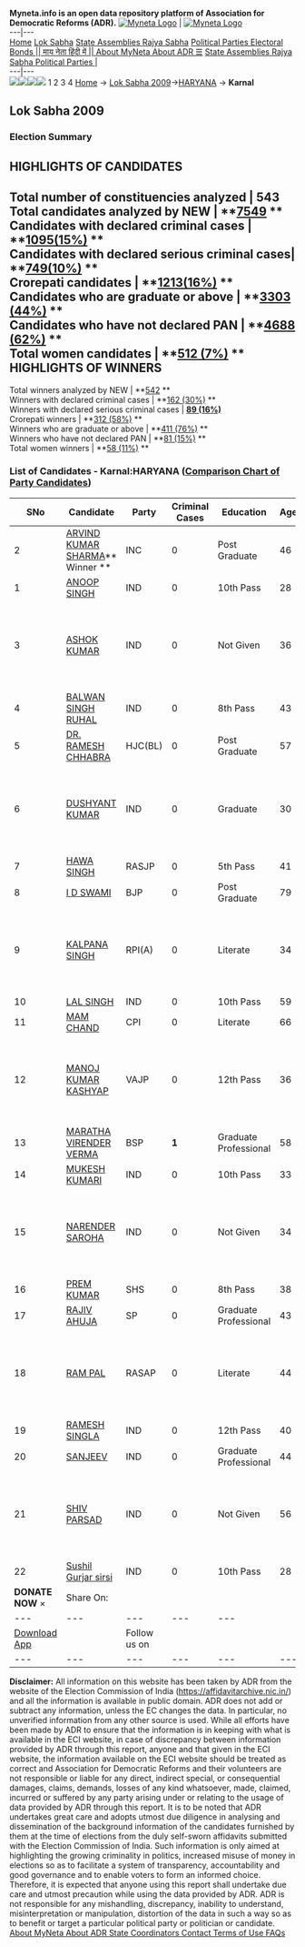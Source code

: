 **Myneta.info is an open data repository platform of Association for Democratic Reforms (ADR).**
[![Myneta Logo](https://www.myneta.info/lib/img/myneta-logo.png)](https://www.myneta.info/) | [![Myneta Logo](https://www.myneta.info/lib/img/adr-logo.png)](https://adrindia.org)  
---|---  
[Home](https://www.myneta.info/) [Lok Sabha](https://www.myneta.info/#ls "Lok Sabha") [ State Assemblies ](https://www.myneta.info/#sa "State Assemblies") [Rajya Sabha](https://www.myneta.info/#rs "Rajya Sabha") [Political Parties ](https://www.myneta.info/party "Political Parties") [ Electoral Bonds ](https://www.myneta.info/electoral_bonds "Electoral Bonds") [ || माय नेता हिंदी में || ](https://translate.google.co.in/translate?prev=hp&hl=en&js=y&u=www.myneta.info&sl=en&tl=hi&history_state0=) [ About MyNeta ](https://adrindia.org/content/about-myneta) [ About ADR ](https://adrindia.org/about-adr/who-we-are) [☰](javascript:void\(0\))
[ State Assemblies ](https://www.myneta.info/#sa "State Assemblies") [ Rajya Sabha ](https://www.myneta.info/#rs "Rajya Sabha") [ Political Parties ](https://www.myneta.info/party "Political Parties")
|   
---|---  
![](https://www.myneta.info/lib/img/banner/banner-1.png)![](https://www.myneta.info/lib/img/banner/banner-2.png)![](https://www.myneta.info/lib/img/banner/banner-3.png)![](https://www.myneta.info/lib/img/banner/banner-4.png)
1  2  3  4 
[Home](https://www.myneta.info/) → [Lok Sabha 2009](https://www.myneta.info/ls2009/)→[HARYANA](https://www.myneta.info/ls2009/index.php?action=show_constituencies&state_id=7) → **Karnal**
### 
## Lok Sabha 2009
###  Election Summary 
HIGHLIGHTS OF CANDIDATES  
---  
Total number of constituencies analyzed |  543   
Total candidates analyzed by NEW | **[7549](https://www.myneta.info/ls2009/index.php?action=summary&subAction=candidates_analyzed&sort=candidate#summary) **  
Candidates with declared criminal cases | **[1095(15%)](https://www.myneta.info/ls2009/index.php?action=summary&subAction=crime&sort=candidate#summary) **  
Candidates with declared serious criminal cases| **[749(10%)](https://www.myneta.info/ls2009/index.php?action=summary&subAction=serious_crime&sort=candidate#summary) **  
Crorepati candidates | **[1213(16%)](https://www.myneta.info/ls2009/index.php?action=summary&subAction=crorepati&sort=candidate#summary) **  
Candidates who are graduate or above | **[3303 (44%)](https://www.myneta.info/ls2009/index.php?action=summary&subAction=education&sort=candidate#summary) **  
Candidates who have not declared PAN | **[4688 (62%)](https://www.myneta.info/ls2009/index.php?action=summary&subAction=without_pan&sort=candidate#summary) **  
Total women candidates | **[512 (7%)](https://www.myneta.info/ls2009/index.php?action=summary&subAction=women_candidate&sort=candidate#summary) **  
HIGHLIGHTS OF WINNERS  
---  
Total winners analyzed by NEW | **[542](https://www.myneta.info/ls2009/index.php?action=summary&subAction=winner_analyzed&sort=candidate#summary) **  
Winners with declared criminal cases | **[162 (30%)](https://www.myneta.info/ls2009/index.php?action=summary&subAction=winner_crime&sort=candidate#summary) **  
Winners with declared serious criminal cases | **[89 (16%)](https://www.myneta.info/ls2009/index.php?action=summary&subAction=winner_serious_crime&sort=candidate#summary)**  
Crorepati winners | **[312 (58%)](https://www.myneta.info/ls2009/index.php?action=summary&subAction=winner_crorepati&sort=candidate#summary) **  
Winners who are graduate or above | **[411 (76%)](https://www.myneta.info/ls2009/index.php?action=summary&subAction=winner_education&sort=candidate#summary) **  
Winners who have not declared PAN | **[81 (15%)](https://www.myneta.info/ls2009/index.php?action=summary&subAction=winner_without_pan&sort=candidate#summary) **  
Total women winners | **[58 (11%)](https://www.myneta.info/ls2009/index.php?action=summary&subAction=winner_women&sort=candidate#summary) **  
### List of Candidates - Karnal:HARYANA ([Comparison Chart of Party Candidates](https://www.myneta.info/ls2009/comparisonchart.php?constituency_id=380))
SNo | Candidate| Party| Criminal Cases| Education| Age| Total Assets| Liabilities  
---|---|---|---|---|---|---|---  
2  | [ARVIND KUMAR SHARMA](https://www.myneta.info/ls2009/candidate.php?candidate_id=6590)** Winner ** | INC | 0 | Post Graduate| 46 | Rs 1,90,71,256 ~ 1 Crore+ | Rs 0 ~   
1  | [ANOOP SINGH](https://www.myneta.info/ls2009/candidate.php?candidate_id=6601) | IND | 0 | 10th Pass| 28 | Rs 20,50,000 ~ 20 Lacs+ | Rs 7,00,000 ~ 7 Lacs+  
3  | [ASHOK KUMAR](https://www.myneta.info/ls2009/candidate.php?candidate_id=6596) | IND | 0 | Not Given| 36 | ![](https://myneta.info/image_v2.php?myneta_folder=ls2009&candidate_id=6596&col=ta) | ![](https://myneta.info/image_v2.php?myneta_folder=ls2009&candidate_id=6596&col=lia)  
4  | [BALWAN SINGH RUHAL](https://www.myneta.info/ls2009/candidate.php?candidate_id=6597) | IND | 0 | 8th Pass| 43 | Nil | Rs 0 ~   
5  | [DR. RAMESH CHHABRA](https://www.myneta.info/ls2009/candidate.php?candidate_id=6603) | HJC(BL) | 0 | Post Graduate| 57 | Rs 2,48,81,418 ~ 2 Crore+ | Rs 0 ~   
6  | [DUSHYANT KUMAR](https://www.myneta.info/ls2009/candidate.php?candidate_id=6610) | IND | 0 | Graduate| 30 | ![](https://myneta.info/image_v2.php?myneta_folder=ls2009&candidate_id=6610&col=ta) | ![](https://myneta.info/image_v2.php?myneta_folder=ls2009&candidate_id=6610&col=lia)  
7  | [HAWA SINGH](https://www.myneta.info/ls2009/candidate.php?candidate_id=6598) | RASJP | 0 | 5th Pass| 41 | Rs 16,58,455 ~ 16 Lacs+ | Rs 0 ~   
8  | [I D SWAMI](https://www.myneta.info/ls2009/candidate.php?candidate_id=6584) | BJP | 0 | Post Graduate| 79 | Rs 1,46,65,800 ~ 1 Crore+ | Rs 0 ~   
9  | [KALPANA SINGH](https://www.myneta.info/ls2009/candidate.php?candidate_id=6607) | RPI(A) | 0 | Literate| 34 | ![](https://myneta.info/image_v2.php?myneta_folder=ls2009&candidate_id=6607&col=ta) | ![](https://myneta.info/image_v2.php?myneta_folder=ls2009&candidate_id=6607&col=lia)  
10  | [LAL SINGH](https://www.myneta.info/ls2009/candidate.php?candidate_id=6594) | IND | 0 | 10th Pass| 59 | Rs 14,34,000 ~ 14 Lacs+ | Rs 0 ~   
11  | [MAM CHAND](https://www.myneta.info/ls2009/candidate.php?candidate_id=6591) | CPI | 0 | Literate| 66 | Rs 1,55,50,000 ~ 1 Crore+ | Rs 2,50,000 ~ 2 Lacs+  
12  | [MANOJ KUMAR KASHYAP](https://www.myneta.info/ls2009/candidate.php?candidate_id=6611) | VAJP | 0 | 12th Pass| 36 | ![](https://myneta.info/image_v2.php?myneta_folder=ls2009&candidate_id=6611&col=ta) | ![](https://myneta.info/image_v2.php?myneta_folder=ls2009&candidate_id=6611&col=lia)  
13  | [MARATHA VIRENDER VERMA](https://www.myneta.info/ls2009/candidate.php?candidate_id=6585) | BSP | **1** | Graduate Professional| 58 | Rs 8,57,00,000 ~ 8 Crore+ | Rs 0 ~   
14  | [MUKESH KUMARI](https://www.myneta.info/ls2009/candidate.php?candidate_id=6609) | IND | 0 | 10th Pass| 33 | Rs 1,00,000 ~ 1 Lacs+ | Rs 0 ~   
15  | [NARENDER SAROHA](https://www.myneta.info/ls2009/candidate.php?candidate_id=6602) | IND | 0 | Not Given| 34 | ![](https://myneta.info/image_v2.php?myneta_folder=ls2009&candidate_id=6602&col=ta) | ![](https://myneta.info/image_v2.php?myneta_folder=ls2009&candidate_id=6602&col=lia)  
16  | [PREM KUMAR](https://www.myneta.info/ls2009/candidate.php?candidate_id=6605) | SHS | 0 | 8th Pass| 38 | Rs 97,296 ~ 97 Thou+ | Rs 8,000 ~ 8 Thou+  
17  | [RAJIV AHUJA](https://www.myneta.info/ls2009/candidate.php?candidate_id=6593) | SP | 0 | Graduate Professional| 43 | Rs 75,82,228 ~ 75 Lacs+ | Rs 12,50,744 ~ 12 Lacs+  
18  | [RAM PAL](https://www.myneta.info/ls2009/candidate.php?candidate_id=6600) | RASAP | 0 | Literate| 44 | ![](https://myneta.info/image_v2.php?myneta_folder=ls2009&candidate_id=6600&col=ta) | ![](https://myneta.info/image_v2.php?myneta_folder=ls2009&candidate_id=6600&col=lia)  
19  | [RAMESH SINGLA](https://www.myneta.info/ls2009/candidate.php?candidate_id=6612) | IND | 0 | 12th Pass| 40 | Rs 16,02,500 ~ 16 Lacs+ | Rs 0 ~   
20  | [SANJEEV](https://www.myneta.info/ls2009/candidate.php?candidate_id=6606) | IND | 0 | Graduate Professional| 44 | Rs 1,36,92,666 ~ 1 Crore+ | Rs 0 ~   
21  | [SHIV PARSAD](https://www.myneta.info/ls2009/candidate.php?candidate_id=6595) | IND | 0 | Not Given| 56 | ![](https://myneta.info/image_v2.php?myneta_folder=ls2009&candidate_id=6595&col=ta) | ![](https://myneta.info/image_v2.php?myneta_folder=ls2009&candidate_id=6595&col=lia)  
22  | [Sushil Gurjar sirsi](https://www.myneta.info/ls2009/candidate.php?candidate_id=6608) | IND | 0 | 10th Pass| 28 | Rs 92,000 ~ 92 Thou+ | Rs 0 ~   
|  **DONATE NOW** × |  Share On:  | [](https://api.whatsapp.com/send?text=https%3A%2F%2Fmyneta.info%2Fpunjab2022%2Findex.php%3Faction%3Dshow_constituencies%26state_id%3D19) | [](https://www.facebook.com/sharer/sharer.php?u=https%3A%2F%2Fmyneta.info%2Fpunjab2022%2Findex.php%3Faction%3Dshow_constituencies%26state_id%3D19) | [](https://twitter.com/share?url=https%3A%2F%2Fmyneta.info%2Fpunjab2022%2Findex.php%3Faction%3Dshow_constituencies%26state_id%3D19)  
---|---|---|---|---  
| [ Download App ](https://play.google.com/store/apps/details?id=com.webrosoft.myneta1&pcampaignid=pcampaignidMKT-Other-global-all-co-prtnr-py-PartBadge-Mar2515-1) | [](https://play.google.com/store/apps/details?id=com.webrosoft.myneta1&pcampaignid=pcampaignidMKT-Other-global-all-co-prtnr-py-PartBadge-Mar2515-1) |  Follow us on  | [](https://www.facebook.com/adrindia.org/) | [](https://twitter.com/adrspeaks) | [](https://groups.google.com/g/national-election-watch?hl=en&pli=1) | [](https://www.instagram.com/adrspeaks/) | [](https://www.youtube.com/user/adrspeaks) | [](https://sharechat.com/profile/adrspeaks)  
---|---|---|---|---|---|---|---|---  
**Disclaimer:** All information on this website has been taken by ADR from the website of the Election Commission of India (https://affidavitarchive.nic.in/) and all the information is available in public domain. ADR does not add or subtract any information, unless the EC changes the data. In particular, no unverified information from any other source is used. While all efforts have been made by ADR to ensure that the information is in keeping with what is available in the ECI website, in case of discrepancy between information provided by ADR through this report, anyone and that given in the ECI website, the information available on the ECI website should be treated as correct and Association for Democratic Reforms and their volunteers are not responsible or liable for any direct, indirect special, or consequential damages, claims, demands, losses of any kind whatsoever, made, claimed, incurred or suffered by any party arising under or relating to the usage of data provided by ADR through this report. It is to be noted that ADR undertakes great care and adopts utmost due diligence in analysing and dissemination of the background information of the candidates furnished by them at the time of elections from the duly self-sworn affidavits submitted with the Election Commission of India. Such information is only aimed at highlighting the growing criminality in politics, increased misuse of money in elections so as to facilitate a system of transparency, accountability and good governance and to enable voters to form an informed choice. Therefore, it is expected that anyone using this report shall undertake due care and utmost precaution while using the data provided by ADR. ADR is not responsible for any mishandling, discrepancy, inability to understand, misinterpretation or manipulation, distortion of the data in such a way so as to benefit or target a particular political party or politician or candidate. 
[ About MyNeta ](https://adrindia.org/content/about-myneta) [ About ADR ](https://adrindia.org/about-adr/who-we-are) [ State Coordinators ](https://adrindia.org/about-adr/state-coordinators) [ Contact ](https://adrindia.org/contact-us) [ Terms of Use ](https://adrindia.org/content/adr-terms-use) [ FAQs ](https://adrindia.org/content/faqs)
